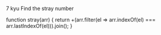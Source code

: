 7 kyu
Find the stray number

function stray(arr) {
  return  +(arr.filter(el => arr.indexOf(el) === arr.lastIndexOf(el))).join();
}

